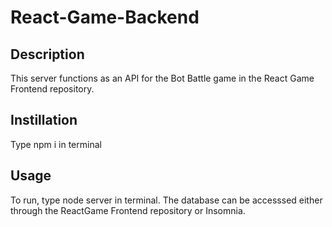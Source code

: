 # React-Game-Backend

## Description
This server functions as an API for the Bot Battle game in the React Game Frontend repository.

## Instillation
Type npm i in terminal

## Usage
To run, type node server in terminal. The database can be accesssed either through the ReactGame Frontend repository or Insomnia.
